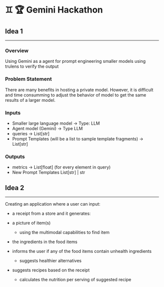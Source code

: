 # ♊ 🏆 Gemini Hackathon
## Idea 1
---

### Overview
Using Gemini as a agent for prompt engineering smaller models using trulens to verify the output

### Problem Statement
There are many benefits in hosting a private model. However, it is difficult and time consumming 
to adjust the behavior of model to get the same results of a larger model.

### Inputs

- Smaller large language model -> Type: LLM
- Agent model (Gemini) -> Type LLM
- queries -> List[str]
- Prompt Templates (will be a list to sample template fragments) -> List[str]

### Outputs
- metrics -> List[float] (for every element in query)
- New Prompt Templates List[str] | str

## Idea 2
---
Creating an application where a user can input:
 - a receipt from a store and it generates:
- a picture of item(s)
    - using the multimodal capabilities to find item

- the ingredients in the food items
- informs the user if any of the food items contain unhealth ingredients
   - suggests healthier alternatives
- suggests recipes based on the receipt
   - calculates the nutrition per serving of suggested recipe
